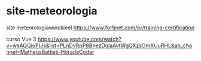 # site-meteorologia
site meteorologiawinckieel
https://www.fortinet.com/br/training-certification



curso Vue 3 https://www.youtube.com/watch?v=wsAQQioPIJs&list=PLnDvRpP8BnezDglaAvtWgQXzsOmXUuRHL&ab_channel=MatheusBattisti-HoradeCodar

